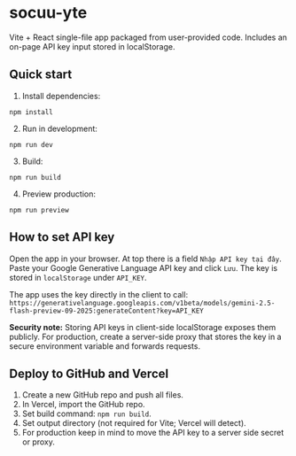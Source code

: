 # socuu-yte

Vite + React single-file app packaged from user-provided code.
Includes an on-page API key input stored in localStorage.

## Quick start

1. Install dependencies:
```
npm install
```

2. Run in development:
```
npm run dev
```

3. Build:
```
npm run build
```

4. Preview production:
```
npm run preview
```

## How to set API key

Open the app in your browser. At top there is a field `Nhập API key tại đây`. Paste your Google Generative Language API key and click `Lưu`. The key is stored in `localStorage` under `API_KEY`.

The app uses the key directly in the client to call:
`https://generativelanguage.googleapis.com/v1beta/models/gemini-2.5-flash-preview-09-2025:generateContent?key=API_KEY`

**Security note:** Storing API keys in client-side localStorage exposes them publicly. For production, create a server-side proxy that stores the key in a secure environment variable and forwards requests.

## Deploy to GitHub and Vercel

1. Create a new GitHub repo and push all files.
2. In Vercel, import the GitHub repo.
3. Set build command: `npm run build`.
4. Set output directory (not required for Vite; Vercel will detect).
5. For production keep in mind to move the API key to a server side secret or proxy.

